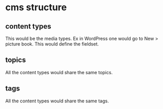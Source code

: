 # cms structure

## content types

This would be the media types. Ex in WordPress one would go to New > picture book. This would define the fieldset.

## topics

All the content types would share the same topics.

## tags

All the content types would share the same tags.